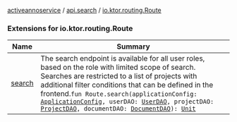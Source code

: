 [activeannoservice](../../index.md) / [api.search](../index.md) / [io.ktor.routing.Route](./index.md)

### Extensions for io.ktor.routing.Route

| Name | Summary |
|---|---|
| [search](search.md) | The search endpoint is available for all user roles, based on the role with limited scope of search. Searches are restricted to a list of projects with additional filter conditions that can be defined in the frontend.`fun Route.search(applicationConfig: `[`ApplicationConfig`](../../application/-application-config/index.md)`, userDAO: `[`UserDAO`](../../user/-user-d-a-o/index.md)`, projectDAO: `[`ProjectDAO`](../../project/-project-d-a-o/index.md)`, documentDAO: `[`DocumentDAO`](../../document/-document-d-a-o/index.md)`): `[`Unit`](https://kotlinlang.org/api/latest/jvm/stdlib/kotlin/-unit/index.html) |
